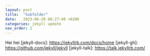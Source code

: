 ```yaml
---
layout: post
title:  "Subfolder"
date:   2023-06-20 08:27:40 +0200
categories: jekyll update
nav_order: 2
---
```

Hei hei
[jekyll-docs]: https://jekyllrb.com/docs/home
[jekyll-gh]:   https://github.com/jekyll/jekyll
[jekyll-talk]: https://talk.jekyllrb.com/
